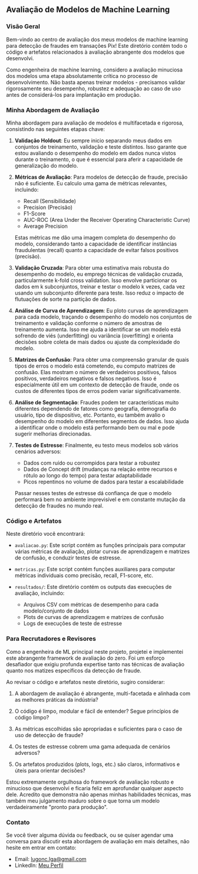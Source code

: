 ## Avaliação de Modelos de Machine Learning

### Visão Geral

Bem-vindo ao centro de avaliação dos meus modelos de machine learning para detecção de fraudes em transações Pix! Este diretório contém todo o código e artefatos relacionados à avaliação abrangente dos modelos que desenvolvi.

Como engenheira de machine learning, considero a avaliação minuciosa dos modelos uma etapa absolutamente crítica no processo de desenvolvimento. Não basta apenas treinar modelos - precisamos validar rigorosamente seu desempenho, robustez e adequação ao caso de uso antes de considerá-los para implantação em produção.

### Minha Abordagem de Avaliação

Minha abordagem para avaliação de modelos é multifacetada e rigorosa, consistindo nas seguintes etapas chave:

1. **Validação Holdout**: Eu sempre inicio separando meus dados em conjuntos de treinamento, validação e teste distintos. Isso garante que estou avaliando o desempenho do modelo em dados nunca vistos durante o treinamento, o que é essencial para aferir a capacidade de generalização do modelo.

2. **Métricas de Avaliação**: Para modelos de detecção de fraude, precisão não é suficiente. Eu calculo uma gama de métricas relevantes, incluindo:
   - Recall (Sensibilidade)
   - Precision (Precisão)
   - F1-Score 
   - AUC-ROC (Area Under the Receiver Operating Characteristic Curve)
   - Average Precision

   Estas métricas me dão uma imagem completa do desempenho do modelo, considerando tanto a capacidade de identificar instâncias fraudulentas (recall) quanto a capacidade de evitar falsos positivos (precisão).

3. **Validação Cruzada**: Para obter uma estimativa mais robusta do desempenho do modelo, eu emprego técnicas de validação cruzada, particularmente k-fold cross validation. Isso envolve particionar os dados em k subconjuntos, treinar e testar o modelo k vezes, cada vez usando um subconjunto diferente para teste. Isso reduz o impacto de flutuações de sorte na partição de dados.

4. **Análise de Curva de Aprendizagem**: Eu ploto curvas de aprendizagem para cada modelo, traçando o desempenho do modelo nos conjuntos de treinamento e validação conforme o número de amostras de treinamento aumenta. Isso me ajuda a identificar se um modelo está sofrendo de viés (underfitting) ou variância (overfitting) e orienta decisões sobre coleta de mais dados ou ajuste da complexidade do modelo.

5. **Matrizes de Confusão**: Para obter uma compreensão granular de quais tipos de erros o modelo está cometendo, eu computo matrizes de confusão. Elas mostram o número de verdadeiros positivos, falsos positivos, verdadeiros negativos e falsos negativos. Isso é especialmente útil em um contexto de detecção de fraude, onde os custos de diferentes tipos de erros podem variar significativamente.

6. **Análise de Segmentação**: Fraudes podem ter características muito diferentes dependendo de fatores como geografia, demografia do usuário, tipo de dispositivo, etc. Portanto, eu também avalio o desempenho do modelo em diferentes segmentos de dados. Isso ajuda a identificar onde o modelo está performando bem ou mal e pode sugerir melhorias direcionadas.

7. **Testes de Estresse**: Finalmente, eu testo meus modelos sob vários cenários adversos:
   - Dados com ruído ou corrompidos para testar a robustez
   - Dados de Concept drift (mudanças na relação entre recursos e rótulo ao longo do tempo) para testar adaptabilidade
   - Picos repentinos no volume de dados para testar a escalabilidade
   
   Passar nesses testes de estresse dá confiança de que o modelo performará bem no ambiente imprevisível e em constante mutação da detecção de fraudes no mundo real.
   
### Código e Artefatos

Neste diretório você encontrará:

- `avaliacao.py`: Este script contém as funções principais para computar várias métricas de avaliação, plotar curvas de aprendizagem e matrizes de confusão, e conduzir testes de estresse.

- `metricas.py`: Este script contém funções auxiliares para computar métricas individuais como precisão, recall, F1-score, etc.

- `resultados/`: Este diretório contém os outputs das execuções de avaliação, incluindo:
   - Arquivos CSV com métricas de desempenho para cada modelo/conjunto de dados 
   - Plots de curvas de aprendizagem e matrizes de confusão
   - Logs de execuções de teste de estresse

### Para Recrutadores e Revisores

Como a engenheira de ML principal neste projeto, projetei e implementei este abrangente framework de avaliação do zero. Foi um esforço desafiador que exigiu profunda expertise tanto nas técnicas de avaliação quanto nos matizes específicos da detecção de fraude.

Ao revisar o código e artefatos neste diretório, sugiro considerar:

1. A abordagem de avaliação é abrangente, multi-facetada e alinhada com as melhores práticas da indústria?

2. O código é limpo, modular e fácil de entender? Segue princípios de código limpo?

3. As métricas escolhidas são apropriadas e suficientes para o caso de uso de detecção de fraude?

4. Os testes de estresse cobrem uma gama adequada de cenários adversos?

5. Os artefatos produzidos (plots, logs, etc.) são claros, informativos e úteis para orientar decisões?

Estou extremamente orgulhosa do framework de avaliação robusto e minucioso que desenvolvi e ficaria feliz em aprofundar qualquer aspecto dele. Acredito que demonstra não apenas minhas habilidades técnicas, mas também meu julgamento maduro sobre o que torna um modelo verdadeiramente "pronto para produção".

### Contato

Se você tiver alguma dúvida ou feedback, ou se quiser agendar uma conversa para discutir esta abordagem de avaliação em mais detalhes, não hesite em entrar em contato:

- Email: lugonc.lga@gmail.com
- LinkedIn: [Meu Perfil](https://www.linkedin.com/in/luanagoncalves05/)
